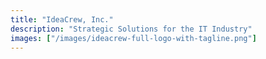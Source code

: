 ```yaml
---
title: "IdeaCrew, Inc."
description: "Strategic Solutions for the IT Industry"
images: ["/images/ideacrew-full-logo-with-tagline.png"]
---
```


